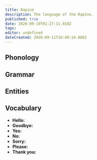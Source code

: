 ```yaml
---
title: Rapine
description: The language of the Rapine.
published: true
date: 2020-09-19T01:27:11.018Z
tags: 
editor: undefined
dateCreated: 2020-09-11T16:40:14.866Z
---
```


## Phonology

## Grammar

## Entities

## Vocabulary

- **Hello:** 
- **Goodbye:** 
- **Yes:** 
- **No:** 
- **Sorry:** 
- **Please:** 
- **Thank you:** 